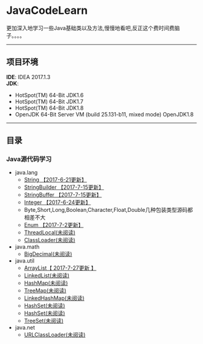 # JavaCodeLearn
更加深入地学习一些Java基础类以及方法,慢慢地看吧,反正这个费时间费脑子。。。。

---
## 项目环境
**IDE**: IDEA 2017.1.3  
**JDK**:
   - HotSpot(TM) 64-Bit  JDK1.6
   - HotSpot(TM) 64-Bit  JDK1.7
   - HotSpot(TM) 64-Bit  JDK1.8
   - OpenJDK 64-Bit Server VM (build 25.131-b11, mixed mode)  OpenJDK1.8
---   
## 目录

###  Java源代码学习
   - java.lang
       + [String         【2017-6-21更新】](note/java/lang/String/README.md)
       + [StringBuilder 【2017-7-15更新】](note/java/lang/StringBuilder/README.md)
       + [StringBuffer 【2017-7-15更新】](note/java/lang/StringBuffer/README.md)
       + [Integer 【2017-6-24更新】](note/java/lang/Integer/README.md)
       + Byte,Short,Long,Boolean,Character,Float,Double几种包装类型源码都相差不大
       + [Enum   【2017-7-2更新】](note/java/lang/Enum/README.md)
       + [ThreadLocal(未阅读)](note/java/lang/ThreadLocal/README.md)
       + [ClassLoader(未阅读)](note/java/lang/String/ClassLoader/README.md)
   - java.math
       + [BigDecimal(未阅读)](note/java/math/BigDecimal/README.md)
   - java.util
       + [ArrayList【 2017-7-27更新 】](note/java/util/ArrayList/README.md)
       + [LinkedList(未阅读)](note/java/util/LinkedList/README.md)
       + [HashMap(未阅读)](note/java/util/HashMap/README.md)
       + [TreeMap(未阅读)](note/java/util/TreeMap/README.md)
       + [LinkedHashMap(未阅读)](note/java/util/LinkedHashMap/README.md)
       + [HashSet(未阅读)](note/java/util/HashSet/README.md)
       + [HashSet(未阅读)](note/java/util/HashSet/README.md)
       + [TreeSet(未阅读)](note/java/util/TreeSet/README.md)
   - java.net
       + [URLClassLoader(未阅读)](note/java/net/URLClassLoader/README.md) 










